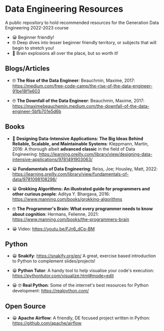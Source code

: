 # Data Engineering Resources
A public repository to hold recommended resources for the Generation Data Engineering 2022-2023 course

- 😀 Beginner friendly!
- 🤓 Deep dives into lesser beginner friendly territory, or subjects that will begin to stretch you!
- 🤯 Brain explosions all over the place, but so worth it!

## Blogs/Articles

* 🤓 __The Rise of the Data Engineer__: Beauchmin, Maxime, 2017: https://medium.com/free-code-camp/the-rise-of-the-data-engineer-91be18f1e603

* 🤓 __The Downfall of the Data Engineer__: Beauchmin, Maxime, 2017: https://maximebeauchemin.medium.com/the-downfall-of-the-data-engineer-5bfb701e5d6b

## Books

* 🤯 __Designing Data-Intensive Applications: The Big Ideas Behind Reliable, Scalable, and Maintainable Systems__: Kleppmann, Martin, 2016: A thorough albeit __advanced classic__ in the field of Data Engineering: https://learning.oreilly.com/library/view/designing-data-intensive-applications/9781491903063/

* 😀 __Fundamentals of Data Engineering__: Reiss, Joe; Housley, Matt, 2022: https://learning.oreilly.com/library/view/fundamentals-of-data/9781098108298/

* 😀 __Grokking Algorithms: An illustrated guide for programmers and other curious people__: Aditya Y. Bhargava, 2016: https://www.manning.com/books/grokking-algorithms

* 🤓 __The Programmer's Brain: What every programmer needs to know about cognition__: Hermans, Felienne, 2021: https://www.manning.com/books/the-programmers-brain

* 😀 Video: https://youtu.be/FJn6_dCp-BM

## Python

* 😀 __Snakify__: https://snakify.org/en/ A great, exercise based introduction to Python to complement slides/projects!

* 😀 __Python Tutor__: A handy tool to help visualise your code's execution: https://pythontutor.com/visualize.html#mode=edit

* 😀 🤓 __Real Python__: Some of the internet's best resources for Python development: https://realpython.com/

## Open Source

* 😀 __Apache Airflow__: A friendly, DE focused project written in Python: https://github.com/apache/airflow
